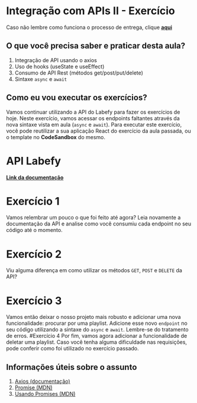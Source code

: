 # Integração com APIs II - Exercício
Caso não lembre como funciona o processo de entrega, clique [**aqui**](https://github.com/labenuexercicios/instrucoes-entrega)
## O que você precisa saber e praticar desta aula?
1. Integração de API usando o axios
2. Uso de hooks (useState e useEffect)
3. Consumo de API Rest (métodos get/post/put/delete)
4. Sintaxe `async` e `await`
## Como eu vou executar os exercícios?
Vamos continuar utilizando a API do Labefy para fazer os exercícios de hoje. Neste exercício, vamos acessar os endpoints faltantes através da nova sintaxe vista em aula (`async` e `await`).
Para executar este exercício, você pode reutilizar a sua aplicação React do exercício da aula passada, ou o template no **CodeSandbox** do mesmo.
# API Labefy
[**Link da documentação**](https://documenter.getpostman.com/view/7549981/SztBc8eT?version=latest)
# Exercício 1
Vamos relembrar um pouco o que foi feito até agora? Leia novamente a documentação da API e analise como você consumiu cada endpoint no seu código até o momento.
# Exercício 2
Viu alguma diferença em como utilizar os métodos `GET`, `POST` e `DELETE` da API?
# Exercício 3
Vamos então deixar o nosso projeto mais robusto e adicionar uma nova funcionalidade: procurar por uma playlist. Adicione esse novo `endpoint` no seu código utilizando a sintaxe do `async` e `await`. Lembre-se do tratamento de erros.
#Exercício 4
Por fim, vamos agora adicionar a funcionalidade de deletar uma playlist. Caso você tenha alguma dificuldade nas requisições, pode conferir como foi utilizado no exercício passado.
## Informações úteis sobre o assunto
1. [Axios (documentação)](https://axios-http.com/docs/intro)
2. [Promise (MDN)](https://developer.mozilla.org/pt-BR/docs/Web/JavaScript/Reference/Global_Objects/Promise)
3. [Usando Promises (MDN)](https://developer.mozilla.org/pt-BR/docs/Web/JavaScript/Guide/Using_promises)
